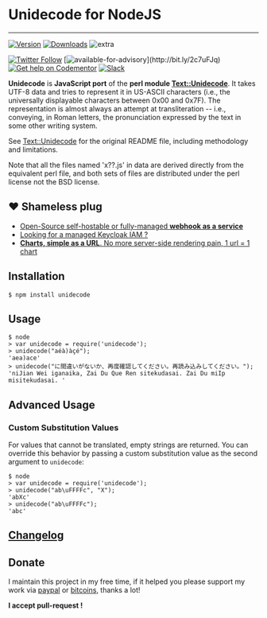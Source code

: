 # Unidecode for NodeJS
-----------------



[![Version](https://img.shields.io/npm/v/unidecode.svg)](http://badge.fury.io/js/unidecode) [![Downloads](http://img.shields.io/npm/dm/unidecode.svg)](https://www.npmjs.com/package/mailchecker) ![extra](https://img.shields.io/badge/actively%20maintained-yes-ff69b4.svg) 

[![Twitter Follow](https://img.shields.io/twitter/follow/fgribreau.svg?style=flat)](https://twitter.com/FGRibreau)  [![available-for-advisory](https://img.shields.io/badge/available%20for%20consulting%20advisory-yes-ff69b4.svg?)](http://bit.ly/2c7uFJq) [![Get help on Codementor](https://cdn.codementor.io/badges/get_help_github.svg)](https://www.codementor.io/francois-guillaume-ribreau?utm_source=github&utm_medium=button&utm_term=francois-guillaume-ribreau&utm_campaign=github)  [![Slack](https://img.shields.io/badge/Slack-Join%20our%20tech%20community-17202A?logo=slack)](https://join.slack.com/t/fgribreau/shared_invite/zt-edpjwt2t-Zh39mDUMNQ0QOr9qOj~jrg)

__Unidecode__ is __JavaScript port__ of the __perl module [Text::Unidecode](http://search.cpan.org/~sburke/Text-Unidecode-0.04/lib/Text/Unidecode.pm)__. It takes UTF-8 data and tries to represent it in US-ASCII characters
(i.e., the universally displayable characters between 0x00 and 0x7F). The representation is almost always an attempt at transliteration
-- i.e., conveying, in Roman letters, the pronunciation expressed by the text in some other writing system.

See [Text::Unidecode](http://search.cpan.org/~sburke/Text-Unidecode-0.04/lib/Text/Unidecode.pm) for the original README file, including methodology and limitations.

Note that all the files named 'x??.js' in data are derived directly from the equivalent perl file, and both sets of files are distributed under the perl license not the BSD license.


## ❤️ Shameless plug

- [Open-Source self-hostable or fully-managed **webhook as a service**](https://www.hook0.com/)
- [Looking for a managed Keycloak IAM ?](https://www.cloud-iam.com/)
- [**Charts, simple as a URL**. No more server-side rendering pain, 1 url = 1 chart](https://image-charts.com)

## Installation

    $ npm install unidecode

## Usage

    $ node
    > var unidecode = require('unidecode');
    > unidecode("aéà)àçé");
    'aea)ace'
    > unidecode("に間違いがないか、再度確認してください。再読み込みしてください。");
    'niJian Wei iganaika, Zai Du Que Ren sitekudasai. Zai Du miIp misitekudasai. '

## Advanced Usage

### Custom Substitution Values

For values that cannot be translated, empty strings are returned. You can override this behavior by passing a custom substitution value as the second argument to `unidecode`:

    $ node
    > var unidecode = require('unidecode');
    > unidecode("ab\uFFFFc", "X");
    'abXc'
    > unidecode("ab\uFFFFc");
    'abc'

## [Changelog](/CHANGELOG.md)

## Donate

I maintain this project in my free time, if it helped you please support my work via [paypal](https://paypal.me/fgribreau) or [bitcoins](https://www.coinbase.com/fgribreau), thanks a lot!


__I accept pull-request !__
